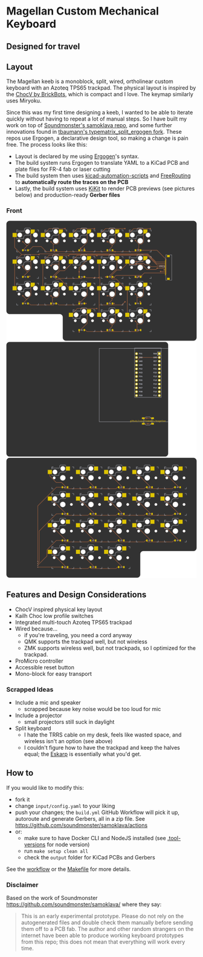 # Magellan Custom Mechanical Keyboard
## Designed for travel

## Layout
The Magellan keeb is a monoblock, split, wired, ortholinear custom keyboard with an Azoteq TPS65 trackpad. The physical layout is inspired by the [ChocV by BrickBots](https://github.com/brickbots/chocV), which is compact and I love. The keymap similarly uses Miryoku. 

Since this was my first time designing a keeb, I wanted to be able to iterate quickly without having to repeat a lot of manual steps. So I have built my work on top of [Soundmonster's samoklava repo](https://github.com/soundmonster/samoklava), and some further innovations found in [tbaumann's typematrix_split_ergogen fork](https://github.com/tbaumann/typematrix_split_ergogen). These repos use Ergogen, a declarative design tool, so making a change is pain free. The process looks like this:

* Layout is declared by me using [Ergogen](https://github.com/mrzealot/ergogen/)'s syntax.
* The build system runs Ergogen to translate YAML to a KiCad PCB and plate files for FR-4 fab or laser cutting
* The build system then uses [kicad-automation-scripts](https://github.com/productize/kicad-automation-scripts) and [FreeRouting](https://github.com/freerouting/freerouting) to **automatically route the traces on the PCB**
* Lastly, the build system uses [KiKit](https://github.com/yaqwsx/KiKit) to render PCB previews (see pictures below) and production-ready **Gerber files**

### Front
![front left wing](images/wing_board-front.png)
![front middle](images/middle_board-front.png)
![front right wing](images/wing_board-back.png)


## Features and Design Considerations

* ChocV inspired physical key layout
* Kailh Choc low profile switches
* Integrated multi-touch Azoteq TPS65 trackpad
* Wired because...
  * if you're traveling, you need a cord anyway 
  * QMK supports the trackpad well, but not wireless
  * ZMK supports wireless well, but not trackpads, so I optimized for the trackpad.
* ProMicro controller
* Accessible reset button
* Mono-block for easy transport

### Scrapped Ideas

* Include a mic and speaker
  * scrapped because key noise would be too loud for mic
* Include a projector
  * small projectors still suck in daylight
* Split keyboard
  * I hate the TRRS cable on my desk, feels like wasted space, and wireless isn't an option (see above)
  * I couldn't figure how to have the trackpad and keep the halves equal; the [Eskarp](https://kbd.news/Eskarp-1867.html) is essentially what you'd get.
  

## How to

If you would like to modify this:
* fork it
* change `input/config.yaml` to your liking
* push your changes; the `build.yml` GitHub Workflow will pick it up, autoroute and generate Gerbers, all in a zip file.
  See https://github.com/soundmonster/samoklava/actions
* or:
  * make sure to have Docker CLI and NodeJS installed (see [.tool-versions](.tool-versions) for node version)
  * run `make setup clean all`
  * check the `output` folder for KiCad PCBs and Gerbers

See the [workflow](.github/workflows/build.yml) or the [Makefile](Makefile) for more details.

### Disclaimer

Based on the work of Soundmonster https://github.com/soundmonster/samoklava/ where they say:
> This is an early experimental prototype. Please do not rely on the autogenerated files and double check them manually before sending them off to a PCB fab. The author and other random strangers on the internet have been able to produce working keyboard prototypes from this repo; this does not mean that everything will work every time.



